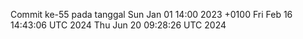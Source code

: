 Commit ke-55 pada tanggal Sun Jan 01 14:00 2023 +0100
Fri Feb 16 14:43:06 UTC 2024
Thu Jun 20 09:28:26 UTC 2024
